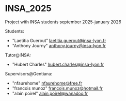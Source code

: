 # INSA_2025

Project with INSA students september 2025-january 2026

Students: 
- "Laetitia Guerout" <laetitia.guerout@insa-lyon.fr>
- "Anthony Journy" <anthony.journy@insa-lyon.fr>

Tutor@INSA:
- "Hubert Charles" <hubert.charles@insa-lyon.fr>

Supervisors@Gentiana:
- "nfaurehome" <nfaurehome@free.fr>
- "francois munoz" <francois.munoz@hotmail.fr>
- "alain poirel" <alain.poirel@wanadoo.fr>





